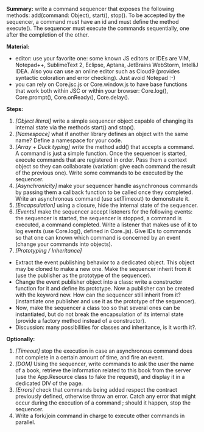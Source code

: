 **Summary:** write a command sequencer that exposes the following methods: add(command: Object), start(), stop(). To be accepted by the sequencer, a command must have an id and must define the method execute(). The sequencer must execute the commands sequentially, one after the completion of the other.

**Material:**

- editor: use your favorite one: some known JS editors or IDEs are VIM, Notepad++, SublimeText 2, Eclipse, Aptana, JetBrains WebStorm, IntelliJ IDEA. Also you can use an online editor such as Cloud9 (provides syntactic coloration and error checking). Just avoid Notepad :-)
- you can rely on Core.jsc.js or Core.window.js to have base functions that work both within JSC or within your browser: Core.log(), Core.prompt(), Core.onReady(), Core.delay().

**Steps:**

1. *\[Object literal\]* write a simple sequencer object capable of changing its internal state via the methods start() and stop().
2. *\[Namespace\]* what if another library defines an object with the same name? Define a namespace for your code.
3. *\[Array + Duck typing\]* write the method add() that accepts a command. A command is just a simple function. Once the sequencer is started, execute commands that are registered in order. Pass them a context object so they can collaborate (variation: give each command the result of the previous one). Write some commands to be executed by the sequencer.
4. *\[Asynchronicity\]* make your sequencer handle asynchronous commands by passing them a callback function to be called once they completed. Write an asynchronous command (use setTimeout) to demonstrate it.
5. *\[Encapsulation\]* using a closure, hide the internal state of the sequencer.
6. *\[Events\]* make the sequencer accept listeners for the following events: the sequencer is started, the sequencer is stopped, a command is executed, a command completed. Write a listener that makes use of it to log events (use Core.log(), defined in Core.<env>.js). Give IDs to commands so that one can known which command is concerned by an event (change your commands into objects).
7. *\[Prototyping / Inheritance\]*
 - Extract the event publishing behavior to a dedicated object. This object may be cloned to make a new one. Make the sequencer inherit from it (use the publisher as the prototype of the sequencer).
 - Change the event publisher object into a class: write a constructor function for it and define its prototype. Now a publisher can be created with the keyword new. How can the sequencer still inherit from it? (instantiate one publisher and use it as the prototype of the sequencer).
 - Now, make the sequencer a class too so that several ones can be instantiated, but do not break the encapsulation of its internal state (provide a factory method instead of a constructor).
 - Discussion: many possibilities for classes and inheritance, is it worth it?.

**Optionally:**

1. *\[Timeout\]* stop the execution in case an asynchronous command does not complete in a certain amount of time, and fire an event.
1. *\[DOM\]* Using the sequencer, write commands to ask the user the name of a book, retrieve the information related to this book from the server (use the App.Resource class to fake the request), and display it in a dedicated DIV of the page.
1. *\[Errors\]* check that commands being added respect the contract previously defined, otherwise throw an error. Catch any error that might occur during the execution of a command ; should it happen, stop the sequencer.
1. Write a fork/join command in charge to execute other commands in parallel.

